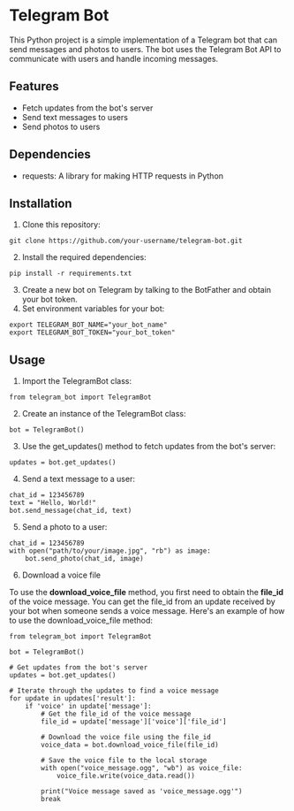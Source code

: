 # Telegram Bot
This Python project is a simple implementation of a Telegram bot that can send messages and photos to users. The bot uses the Telegram Bot API to communicate with users and handle incoming messages.

## Features
- Fetch updates from the bot's server
- Send text messages to users
- Send photos to users

## Dependencies
- requests: A library for making HTTP requests in Python

## Installation
1. Clone this repository:

```git clone https://github.com/your-username/telegram-bot.git```

2. Install the required dependencies:

```pip install -r requirements.txt```

3. Create a new bot on Telegram by talking to the BotFather and obtain your bot token.
4. Set environment variables for your bot:

```
export TELEGRAM_BOT_NAME="your_bot_name"
export TELEGRAM_BOT_TOKEN="your_bot_token"
```

## Usage
1. Import the TelegramBot class:

```from telegram_bot import TelegramBot```

2. Create an instance of the TelegramBot class:

```bot = TelegramBot()```

3. Use the get_updates() method to fetch updates from the bot's server:

```updates = bot.get_updates()```

4. Send a text message to a user:

```
chat_id = 123456789
text = "Hello, World!"
bot.send_message(chat_id, text)
```

5. Send a photo to a user:

```
chat_id = 123456789
with open("path/to/your/image.jpg", "rb") as image:
    bot.send_photo(chat_id, image)
```

6. Download a voice file

To use the **download_voice_file** method, you first need to obtain the **file_id** of the voice message. You can get the file_id from an update received by your bot when someone sends a voice message. Here's an example of how to use the download_voice_file method:

```
from telegram_bot import TelegramBot

bot = TelegramBot()

# Get updates from the bot's server
updates = bot.get_updates()

# Iterate through the updates to find a voice message
for update in updates['result']:
    if 'voice' in update['message']:
        # Get the file_id of the voice message
        file_id = update['message']['voice']['file_id']
        
        # Download the voice file using the file_id
        voice_data = bot.download_voice_file(file_id)
        
        # Save the voice file to the local storage
        with open("voice_message.ogg", "wb") as voice_file:
            voice_file.write(voice_data.read())
        
        print("Voice message saved as 'voice_message.ogg'")
        break
```
